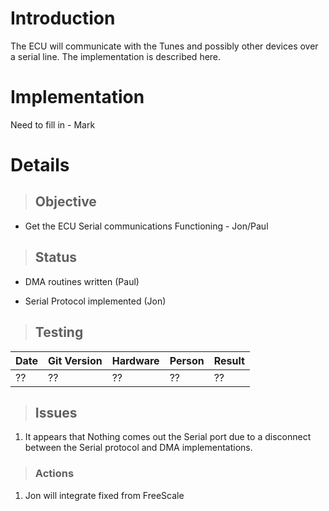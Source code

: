 # Introduction #

The ECU will communicate with the Tunes and possibly other devices over a serial line.  The implementation is described here.

# Implementation #


Need to fill in - Mark

# Details #

> ## Objective ##

  * Get the ECU Serial communications Functioning - Jon/Paul


> ## Status ##

  * DMA routines written (Paul)

  * Serial Protocol implemented (Jon)

> ## Testing ##

|Date|Git Version|Hardware|Person|Result|
|:---|:----------|:-------|:-----|:-----|
| ?? | ?? | ?? | ?? | ?? |

> ## Issues ##

  1. It appears that Nothing comes out the Serial port due to a disconnect between the Serial protocol and DMA implementations.

> ### Actions ###


  1. Jon will integrate fixed from FreeScale